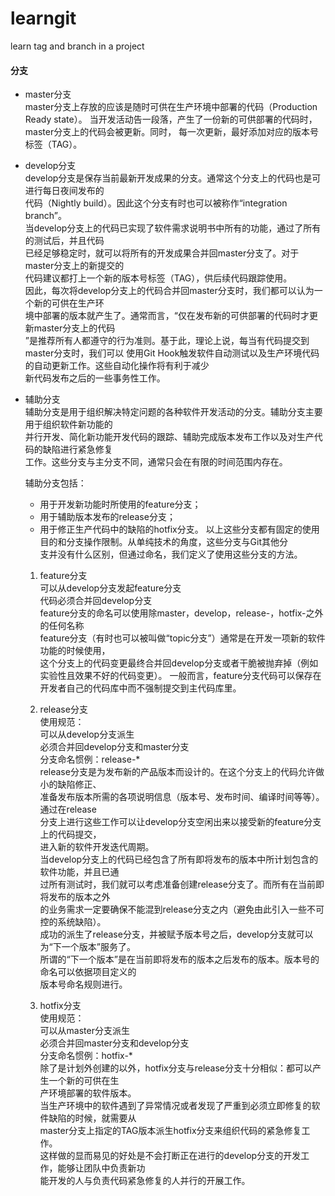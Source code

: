 # learngit
learn tag and branch in a project
#### 分支
- master分支    
master分支上存放的应该是随时可供在生产环境中部署的代码（Production Ready state）。
当开发活动告一段落，产生了一份新的可供部署的代码时，master分支上的代码会被更新。同时，
每一次更新，最好添加对应的版本号标签（TAG）。
- develop分支   
develop分支是保存当前最新开发成果的分支。通常这个分支上的代码也是可进行每日夜间发布的  
代码（Nightly build）。因此这个分支有时也可以被称作“integration branch”。      
当develop分支上的代码已实现了软件需求说明书中所有的功能，通过了所有的测试后，并且代码  
已经足够稳定时，就可以将所有的开发成果合并回master分支了。对于master分支上的新提交的  
代码建议都打上一个新的版本号标签（TAG），供后续代码跟踪使用。     
因此，每次将develop分支上的代码合并回master分支时，我们都可以认为一个新的可供在生产环  
境中部署的版本就产生了。通常而言，“仅在发布新的可供部署的代码时才更新master分支上的代码  
”是推荐所有人都遵守的行为准则。基于此，理论上说，每当有代码提交到master分支时，我们可以
使用Git Hook触发软件自动测试以及生产环境代码的自动更新工作。这些自动化操作将有利于减少  
新代码发布之后的一些事务性工作。     
- 辅助分支   
辅助分支是用于组织解决特定问题的各种软件开发活动的分支。辅助分支主要用于组织软件新功能的  
并行开发、简化新功能开发代码的跟踪、辅助完成版本发布工作以及对生产代码的缺陷进行紧急修复  
工作。这些分支与主分支不同，通常只会在有限的时间范围内存在。    

    辅助分支包括：

    + 用于开发新功能时所使用的feature分支；
    + 用于辅助版本发布的release分支；
    + 用于修正生产代码中的缺陷的hotfix分支。
    以上这些分支都有固定的使用目的和分支操作限制。从单纯技术的角度，这些分支与Git其他分    
    支并没有什么区别，但通过命名，我们定义了使用这些分支的方法。

    1. feature分支   
        可以从develop分支发起feature分支    
        代码必须合并回develop分支      
        feature分支的命名可以使用除master，develop，release-，hotfix-之外的任何名称   
        feature分支（有时也可以被叫做“topic分支”）通常是在开发一项新的软件功能的时候使用，  
        这个分支上的代码变更最终合并回develop分支或者干脆被抛弃掉（例如实验性且效果不好的代码变更）。
        一般而言，feature分支代码可以保存在开发者自己的代码库中而不强制提交到主代码库里。  
    2. release分支  
        使用规范：  
        可以从develop分支派生  
        必须合并回develop分支和master分支   
        分支命名惯例：release-*   
        release分支是为发布新的产品版本而设计的。在这个分支上的代码允许做小的缺陷修正、  
        准备发布版本所需的各项说明信息（版本号、发布时间、编译时间等等）。通过在release  
        分支上进行这些工作可以让develop分支空闲出来以接受新的feature分支上的代码提交，  
        进入新的软件开发迭代周期。   
        当develop分支上的代码已经包含了所有即将发布的版本中所计划包含的软件功能，并且已通  
        过所有测试时，我们就可以考虑准备创建release分支了。而所有在当前即将发布的版本之外  
        的业务需求一定要确保不能混到release分支之内（避免由此引入一些不可控的系统缺陷）。    
        成功的派生了release分支，并被赋予版本号之后，develop分支就可以为“下一个版本”服务了。  
        所谓的“下一个版本”是在当前即将发布的版本之后发布的版本。版本号的命名可以依据项目定义的  
        版本号命名规则进行。

    3. hotfix分支  
        使用规范：  
        可以从master分支派生  
        必须合并回master分支和develop分支  
        分支命名惯例：hotfix-*  
        除了是计划外创建的以外，hotfix分支与release分支十分相似：都可以产生一个新的可供在生  
        产环境部署的软件版本。   
        当生产环境中的软件遇到了异常情况或者发现了严重到必须立即修复的软件缺陷的时候，就需要从  
        master分支上指定的TAG版本派生hotfix分支来组织代码的紧急修复工作。    
        这样做的显而易见的好处是不会打断正在进行的develop分支的开发工作，能够让团队中负责新功  
        能开发的人与负责代码紧急修复的人并行的开展工作。   
